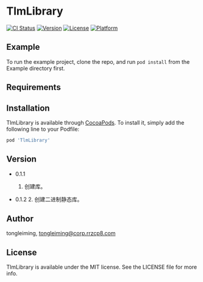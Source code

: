 # TlmLibrary

[![CI Status](https://img.shields.io/travis/tongleiming/TlmLibrary.svg?style=flat)](https://travis-ci.org/tongleiming/TlmLibrary)
[![Version](https://img.shields.io/cocoapods/v/TlmLibrary.svg?style=flat)](https://cocoapods.org/pods/TlmLibrary)
[![License](https://img.shields.io/cocoapods/l/TlmLibrary.svg?style=flat)](https://cocoapods.org/pods/TlmLibrary)
[![Platform](https://img.shields.io/cocoapods/p/TlmLibrary.svg?style=flat)](https://cocoapods.org/pods/TlmLibrary)

## Example

To run the example project, clone the repo, and run `pod install` from the Example directory first.

## Requirements

## Installation

TlmLibrary is available through [CocoaPods](https://cocoapods.org). To install
it, simply add the following line to your Podfile:

```ruby
pod 'TlmLibrary'
```

## Version

* 0.1.1
    1. 创建库。

* 0.1.2
    2. 创建二进制静态库。

## Author

tongleiming, tongleiming@corp.rrzcp8.com

## License

TlmLibrary is available under the MIT license. See the LICENSE file for more info.
